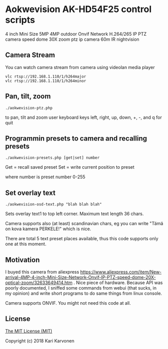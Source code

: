 # Aokwevision AK-HD54F25 control scripts

4 inch Mini Size 5MP 4MP outdoor Onvif Network H.264/265 IP PTZ camera speed dome 30X zoom ptz ip camera 60m IR nightvision

## Camera Stream

You can watch camera stream from camera using videolan media player

    vlc rtsp://192.168.1.110/1/h264major
    vlc rtsp://192.168.1.110/1/h264minor
    
## Pan, tilt, zoom

    ./aokwevision-ptz.php
    
to pan, tilt and zoom user keyboard keys left, right, up, down, +, -, and q for quit

## Programmin presets to camera and recalling presets

    ./aokwevision-presets.php [get|set] number

Get = recall saved preset
Set = write current position to preset

where number is preset number 0-255

## Set overlay text

    ./aokwevision-osd-text.php "blah blah blah"

Sets overlay text1 to top left corner. Maximum text length 36 chars.

Camera supports also (at least) scandinavian chars, eg you can write "Tämä on kova kamera PERKELE!" which is nice.

There are total 5 text preset places available, thus this code supports only one at this moment.

## Motivation

I buyed this camera from aliexpress https://www.aliexpress.com/item/New-arrival-4MP-4-inch-Mini-Size-Network-Onvif-IP-PTZ-speed-dome-20X-optical-zoom/32633649414.htm . Nice piece of hardware. Because API was poorly documented, I sniffed some commands from webui (that sucks, in my opinion) and write short programs to do same things from linux console. 

Camera supports ONVIF. You might not need this code at all.

## License

[The MIT License (MIT)](LICENSE)

Copyright (c) 2018 Kari Karvonen
